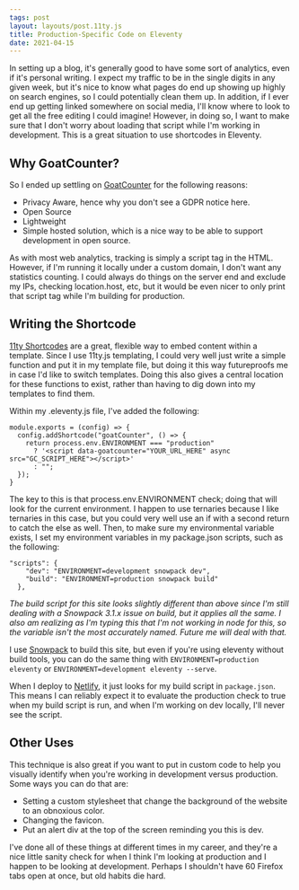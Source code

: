 ```yaml
---
tags: post
layout: layouts/post.11ty.js
title: Production-Specific Code on Eleventy
date: 2021-04-15
---
```


In setting up a blog, it's generally good to have some sort of analytics, even if it's personal writing. I expect my traffic to be in the single digits in any given week, but it's nice to know what pages do end up showing up highly on search engines, so I could potentially clean them up. In addition, if I ever end up getting linked somewhere on social media, I'll know where to look to get all the free editing I could imagine! However, in doing so, I want to make sure that I don't worry about loading that script while I'm working in development. This is a great situation to use shortcodes in Eleventy.

<!-- excerpt -->

## Why GoatCounter?

So I ended up settling on [GoatCounter](https://www.goatcounter.com/) for the following reasons:

- Privacy Aware, hence why you don't see a GDPR notice here.
- Open Source
- Lightweight
- Simple hosted solution, which is a nice way to be able to support development in open source.

As with most web analytics, tracking is simply a script tag in the HTML. However, if I'm running it locally under a custom domain, I don't want any statistics counting. I could always do things on the server end and exclude my IPs, checking location.host, etc, but it would be even nicer to only print that script tag while I'm building for production.

## Writing the Shortcode

[11ty Shortcodes](https://www.11ty.dev/docs/shortcodes/) are a great, flexible way to embed content within a template. Since I use 11ty.js templating, I could very well just write a simple function and put it in my template file, but doing it this way futureproofs me in case I'd like to switch templates. Doing this also gives a central location for these functions to exist, rather than having to dig down into my templates to find them.

Within my .eleventy.js file, I've added the following:

```
module.exports = (config) => {
  config.addShortcode("goatCounter", () => {
    return process.env.ENVIRONMENT === "production"
      ? '<script data-goatcounter="YOUR_URL_HERE" async src="GC_SCRIPT_HERE"></script>'
      : "";
  });
}
```

The key to this is that process.env.ENVIRONMENT check; doing that will look for the current environment. I happen to use ternaries because I like ternaries in this case, but you could very well use an if with a second return to catch the else as well. Then, to make sure my environmental variable exists, I set my environment variables in my package.json scripts, such as the following:

```
"scripts": {
    "dev": "ENVIRONMENT=development snowpack dev",
    "build": "ENVIRONMENT=production snowpack build"
  },
```

_The build script for this site looks slightly different than above since I'm still dealing with a Snowpack 3.1.x issue on build, but it applies all the same. I also am realizing as I'm typing this that I'm not working in node for this, so the variable isn't the most accurately named. Future me will deal with that._

I use [Snowpack](https://www.snowpack.dev/) to build this site, but even if you're using eleventy without build tools, you can do the same thing with `ENVIRONMENT=production eleventy` or `ENVIRONMENT=development eleventy --serve`.

When I deploy to [Netlify](https://www.netlify.com/), it just looks for my build script in `package.json`. This means I can reliably expect it to evaluate the production check to true when my build script is run, and when I'm working on dev locally, I'll never see the script.

## Other Uses

This technique is also great if you want to put in custom code to help you visually identify when you're working in development versus production. Some ways you can do that are:

- Setting a custom stylesheet that change the background of the website to an obnoxious color.
- Changing the favicon.
- Put an alert div at the top of the screen reminding you this is dev.

I've done all of these things at different times in my career, and they're a nice little sanity check for when I think I'm looking at production and I happen to be looking at development. Perhaps I shouldn't have 60 Firefox tabs open at once, but old habits die hard.
